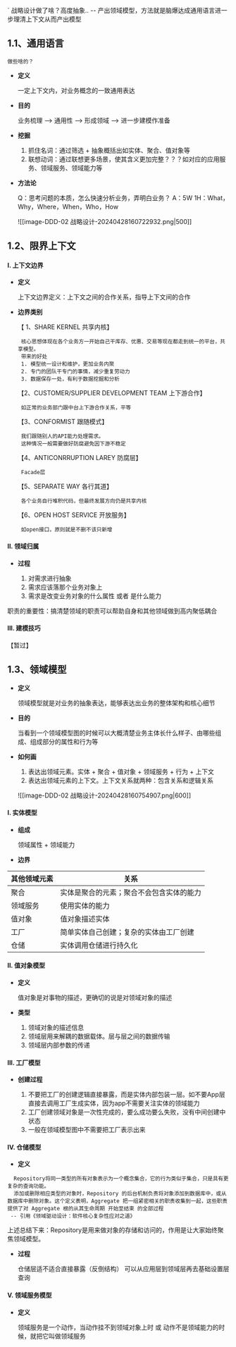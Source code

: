 ` 战略设计做了啥？高度抽象.. -- 产出领域模型，方法就是脑爆达成通用语言进一步理清上下文从而产出模型
## 1.1、通用语言

	做些啥的？

-  **定义**

	一定上下文内，对业务概念的一致通用表达

-  **目的**

	业务梳理 --> 通用性 --> 形成领域 --> 进一步建模作准备

-  **挖掘**

	1.  抓住名词：通过筛选 + 抽象概括出如实体、聚合、值对象等
	2.  联想动词：通过联想更多场景，使其含义更加完整？？？如对应的应用服务、领域服务、领域能力等

- **方法论**

	Q：思考问题的本质，怎么快速分析业务，弄明白业务？
	A：5W 1H：What，Why，Where，When，Who，How

	![[image-DDD-02 战略设计-20240428160722932.png|500]]


## 1.2、限界上下文

####  I. 上下文边界

-  **定义**

	上下文边界定义：上下文之间的合作关系，指导上下文间的合作

-  **边界类别**
	
	【 1、SHARE KERNEL 共享内核】
	
		核心思想体现在各个业务方一开始自己干库存、优惠、交易等现在都走到统一的平台，共享模型。
		带来的好处
		1. 模型统一设计和维护，更加业务内聚
		2. 专门的团队干专门的事情，减少重复劳动力
		3. 数据保存一处，有利于数据挖掘和分析
	
	【2、CUSTOMER/SUPPLIER DEVELOPMENT TEAM 上下游合作】
	
		如正常的业务部门跟中台上下游合作关系，平等
	
	【3、CONFORMIST 跟随模式】
	
		我们跟随别人的API能力处理需求。
		这种情况一般需要做好防腐避免因下游不稳定
	
	【4、ANTICONRRUPTION LAREY 防腐层】
	
		Facade层
	
	【5、SEPARATE WAY 各行其道】
	
		各个业务自行堆积代码，但最终发展方向仍是共享内核
	
	【6、OPEN HOST SERVICE 开放服务】
	
		如open接口，原则就是不删不该只新增

#### II. 领域归属

-  **过程**

	1.  对需求进行抽象
	2.  需求应该落那个业务对象上
	3.  需求是改变业务对象的什么属性 或者 是什么能力

职责的重要性：搞清楚领域的职责可以帮助自身和其他领域做到高内聚低耦合

#### III. 建模技巧

【暂过】

## 1.3、领域模型

-  **定义**

	领域模型就是对业务的抽象表达，能够表达出业务的整体架构和核心细节

- **目的**

	当看到一个领域模型图的时候可以大概清楚业务主体长什么样子、由哪些组成、组成部分的属性和行为等

- **如何画**

	1.  表达出领域元素。实体 + 聚合 + 值对象 + 领域服务 + 行为 + 上下文
	2.  表达出领域元素的上下文。上下文关系就两种：包含关系和逻辑关系
	
	![[image-DDD-02 战略设计-20240428160754907.png|600]]

#### I. 实体模型

- **组成**

	领域属性 + 领域能力

-  **边界**

| 其他领域元素 | 关系                   |
| ------ | -------------------- |
| 聚合     | 实体是聚合的元素；聚合不会包含实体的能力 |
| 领域服务   | 使用实体的能力              |
| 值对象    | 值对象描述实体              |
| 工厂     | 简单实体自己创建；复杂的实体由工厂创建  |
| 仓储     | 实体调用仓储进行持久化          |

#### II. 值对象模型

- **定义**

	值对象是对事物的描述，更确切的说是对领域对象的描述

-  **类型**

	1.  领域对象的描述信息
	2.  领域层用来解耦的数据载体。层与层之间的数据传输
	3.  领域层内部参数的传递

#### III. 工厂模型

-  **创建过程**

	1.  不要把工厂的创建逻辑直接暴露，而是实体内部包装一层。如不要App层直接去调用工厂生成实体，因为app不需要关注实体的领域能力
	2.  工厂创建领域对象是一次性完成的，要么成功要么失败，没有中间创建中状态
	3. 一般在领域模型图中不需要把工厂表示出来

#### IV. 仓储模型

-  **定义**

```text
  Repository将同一类型的所有对象表示为一个概念集合，它的行为类似于集合，只是具有更复杂的查询功能。
  添加或删除相应类型的对象时，Repository 的后台机制负责将对象添加到数据库中，或从数据库中删除对象。这个定义表明，Aggregate 把一组紧密相关的职责收集到一起，这些职责提供了对 Aggregate 根的从其生命周期 开始至结束 的全部过程
 -- 引用《领域驱动设计：软件核心复杂性应对之道》
```

上述总结下来：Repository是用来做对象的存储和访问的，作用是让大家始终聚焦领域模型。

-  **过程**

	仓储层适不适合直接暴露（反倒结构） 可以从应用层到领域层再去基础设置层查询

#### V. 领域服务模型

-  **定义**

	领域服务是一个动作，当动作挂不到领域对象上时 或 动作不是领域能力的时候，就把它叫做领域服务


